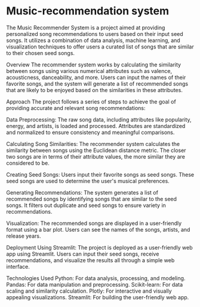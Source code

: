 # Music-recommendation system
The Music Recommender System is a project aimed at providing personalized song recommendations to users based on their input seed songs. It utilizes a combination of data analysis, machine learning, and visualization techniques to offer users a curated list of songs that are similar to their chosen seed songs.

Overview
The recommender system works by calculating the similarity between songs using various numerical attributes such as valence, acousticness, danceability, and more. Users can input the names of their favorite songs, and the system will generate a list of recommended songs that are likely to be enjoyed based on the similarities in these attributes.

Approach
The project follows a series of steps to achieve the goal of providing accurate and relevant song recommendations:

Data Preprocessing: The raw song data, including attributes like popularity, energy, and artists, is loaded and processed. Attributes are standardized and normalized to ensure consistency and meaningful comparisons.

Calculating Song Similarities: The recommender system calculates the similarity between songs using the Euclidean distance metric. The closer two songs are in terms of their attribute values, the more similar they are considered to be.

Creating Seed Songs: Users input their favorite songs as seed songs. These seed songs are used to determine the user's musical preferences.

Generating Recommendations: The system generates a list of recommended songs by identifying songs that are similar to the seed songs. It filters out duplicate and seed songs to ensure variety in recommendations.

Visualization: The recommended songs are displayed in a user-friendly format using a bar plot. Users can see the names of the songs, artists, and release years.

Deployment Using Streamlit: The project is deployed as a user-friendly web app using Streamlit. Users can input their seed songs, receive recommendations, and visualize the results all through a simple web interface.

Technologies Used
Python: For data analysis, processing, and modeling.
Pandas: For data manipulation and preprocessing.
Scikit-learn: For data scaling and similarity calculation.
Plotly: For interactive and visually appealing visualizations.
Streamlit: For building the user-friendly web app.

